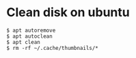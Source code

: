
# Clean disk on ubuntu

```shell
$ apt autoremove
$ apt autoclean
$ apt clean
$ rm -rf ~/.cache/thumbnails/*
```

